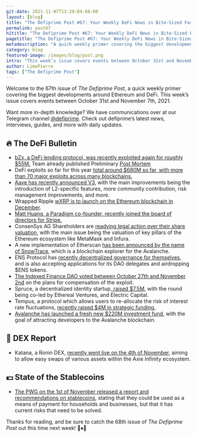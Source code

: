 ```yaml
---
git-date: 2021-11-07T13:29:04-08:00
layout: [blog]
title: "The Defiprime Post #67: Your Weekly DeFi News in Bite-Sized Fashion"
permalink: post67
h1title: "The Defiprime Post #67: Your Weekly DeFi News in Bite-Sized Fashion"
pagetitle: "The Defiprime Post #67: Your Weekly DeFi News in Bite-Sized Fashion"
metadescription: "A quick weekly primer covering the biggest developments around Ethereum and DeFi. This week’s issue covers events between October 31st and November 7th, 2021"
category: blog
featured-image: /images/blog/post.png
intro: "This week’s issue covers events between October 31st and November 7th, 2021"
author: LimePierre
tags: ["The Defiprime Post"]
---
```


Welcome to the 67th issue of _The Defiprime Post_, a quick weekly primer covering the biggest developments around Ethereum and DeFi. This week’s issue covers events between October 31st and November 7th, 2021.

Want more in-depth knowledge? We have communications over at our Telegram channel [@defiprime](https://t.me/defiprime). Check out defiprime’s latest news, interviews, guides, and more with daily updates.

## 🔥 The DeFi Bulletin

- [bZx, a DeFi lending protocol, was recently exploited again for roughly \$55M.](https://www.theblockcrypto.com/linked/123429/defi-protocol-bzx-compromised-again-55-million-stolen-in-private-key-leak) Team already published Preliminary [Post Mortem](https://bzx.network/blog/prelminary-post-mortem)
- DeFi exploits so far for this year [total around \$680M so far, with more than 70 major exploits across many blockchains.](https://www.theblockcrypto.com/post/123030/defi-exploits-total-680-million-so-far-in-2021)
- [Aave has recently announced V3](https://governance.aave.com/t/introducing-aave-v3/6035), with the main improvements being the introduction of L2-specific features, more community contribution, risk management improvements, and more.
- Wrapped Ripple [wXRP is to launch on the Ethereum blockchain in December](https://cointelegraph.com/news/wxrp-to-launch-on-the-ethereum-blockchain-in-december).
- [Matt Huang, a Paradigm co-founder, recently joined the board of directors for Stripe.](https://www.theblockcrypto.com/linked/123469/paradigm-co-founder-matt-huang-joins-board-of-directors-for-stripe?utm_source=rss&utm_medium=rss)
- ConsenSys AG Shareholders are [readying legal action over their share valuation](https://www.coindesk.com/business/2021/11/02/consensys-shareholders-readying-legal-action-over-share-valuation/), with the main issue being the valuation of key pillars of the Ethereum ecosystem like MetaMask and Infura.
- A new implementation of Etherscan [has been announced by the name of SnowTrace](https://medium.com/avalancheavax/snowtrace-bringing-etherscan-to-the-avalanche-community-f8463e0d80d3), which is a blockchain explorer for the Avalanche.
- ENS Protocol has [recently decentralized governance for themselves](https://ens.mirror.xyz/cfvfKRpQSPtZJjPQOprWqEeqv2rytE7tQkxDg6ht7Oo), and is also accepting applications for its DAO delegates and airdropping \$ENS tokens.
- [The Indexed Finance DAO voted between October 27th and November 2nd](https://ndxfi.medium.com/indexed-attack-compensation-plan-f2228303507) on the plans for compensation of the exploit.
- Spruce, a decentralized identity startup,[ raised \$7.5M](https://www.coindesk.com/tech/2021/11/02/decentralized-identity-startup-spruce-raises-75m/), with the round being co-led by Ethereal Ventures, and Electric Capital.
- Tempus, a protocol which allows users to re-allocate the risk of interest rate fluctuations, [recently raised \$4M in strategic funding.](https://medium.com/tempusfinance/tempus-raises-4m-strategic-funding-round-7e0e3cea781d)
- [Avalanche has launched a fresh new \$220M investment fund](https://www.theblockcrypto.com/linked/122729/avalanche-launches-fresh-200-million-incentive-fund), with the goal of attracting developers to the Avalanche blockchain.

## 💱 DEX Report

- Katana, a Ronin DEX, [recently went live on the 4th of November](https://axie.substack.com/p/katana), aiming to allow easy swaps of various assets within the Axie Infinity ecosystem.

## 💵 State of the Stablecoins

- [The PWG on the 1st of November released a report and recommendations on stablecoins](https://home.treasury.gov/news/press-releases/jy0454), stating that they could be used as a means of payment for households and businesses, but that it has current risks that need to be solved.

Thanks for reading, and be sure to catch the 68th issue of _The_ _Defiprime Post_ out this time next week! 👋♦️👋
